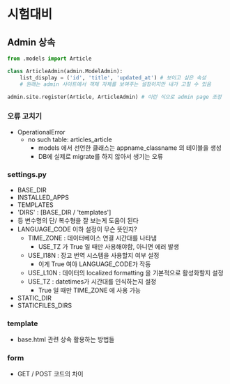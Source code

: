# 시험대비

## Admin 상속

```python
from .models import Article

class ArticleAdmin(admin.ModelAdmin):
    list_display = ('id', 'title', 'updated_at') # 보이고 싶은 속성
    # 원래는 admin 사이트에서 객체 자체를 보여주는 설정이지만 내가 고칠 수 있음
    
admin.site.register(Article, ArticleAdmin) # 이런 식으로 admin page 조정
```



### 오류 고치기

* OperationalError
  * no such table: articles_article
    * models 에서 선언한 클래스는 appname_classname 의 테이블을 생성
    * DB에 실제로 migrate를 하지 않아서 생기는 오류



### settings.py

* BASE_DIR
* INSTALLED_APPS
* TEMPLATES
* 'DIRS' : [BASE_DIR / 'templates']
* 등 변수명의 단/ 복수형을 잘 보는게 도움이 된다
* LANGUAGE_CODE 이하 설정이 무슨 뜻인지?
  * TIME_ZONE : 데이터베이스 연결 시간대를 나타냄
    * USE_TZ 가 True 일 때만 사용해야함, 아니면 에러 발생
  * USE_I18N : 장고 번역 시스템을 사용할지 여부 설정
    * 이게 True 여야 LANGUAGE_CODE가 작동
  * USE_L10N : 데이터의 localized formatting 을 기본적으로 활성화할지 설정
  * USE_TZ : datetimes가 시간대를 인식하는지 설정
    * True 일 때만 TIME_ZONE 에 사용 가능
* STATIC_DIR
* STATICFILES_DIRS



### template

* base.html 관련 상속 활용하는 방법들



### form

* GET / POST 코드의 차이